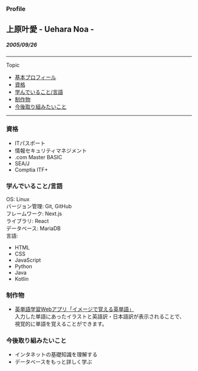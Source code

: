 [](#Topic)
### Profile
## 上原叶愛 - Uehara Noa -  
##### 2005/09/26
---
Topic
- [基本プロフィール](#Profile)  
- [資格](#資格)  
- [学んでいること/言語](#学んでいること/言語)  
- [制作物](#制作物)  
- [今後取り組みたいこと](#今後取り組みたいこと)  
---
[](#Topic)
### 資格
- ITパスポート  
- 情報セキュリティマネジメント  
- .com Master BASIC  
- SEA/J  
- Comptia ITF+  

[](#Topic)
### 学んでいること/言語  
OS: Linux  
バージョン管理: Git, GitHub  
フレームワーク: Next.js  
ライブラリ: React  
データベース: MariaDB  
言語:  
- HTML  
- CSS  
- JavaScript  
- Python  
- Java  
- Kotlin  
  
[](#Topic)
### 制作物  
- [英単語学習Webアプリ「イメージで覚える英単語」](https://use-api-hazel.vercel.app/)  
入力した単語にあったイラストと英語訳・日本語訳が表示されることで、  
視覚的に単語を覚えることができます。
  
[](#Topic)
### 今後取り組みたいこと  
- インタネットの基礎知識を理解する  
- データベースをもっと詳しく学ぶ



<!--
**itc-s24006/itc-s24006** is a ✨ _special_ ✨ repository because its `README.md` (this file) appears on your GitHub profile.

Here are some ideas to get you started:

- 🔭 I’m currently working on ...
- 🌱 I’m currently learning ...
- 👯 I’m looking to collaborate on ...
- 🤔 I’m looking for help with ...
- 💬 Ask me about ...
- 📫 How to reach me: ...
- 😄 Pronouns: ...
- ⚡ Fun fact: ...
-->
